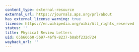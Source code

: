 ```yaml
---
content_type: external-resource
external_url: https://journals.aps.org/prl/about
has_external_license_warning: true
license: https://en.wikipedia.org/wiki/All_rights_reserved
status: ''
title: Physical Review Letters
uid: 65b666b0-5b97-46f9-8237-b8abf232d724
wayback_url: ''
---
```

